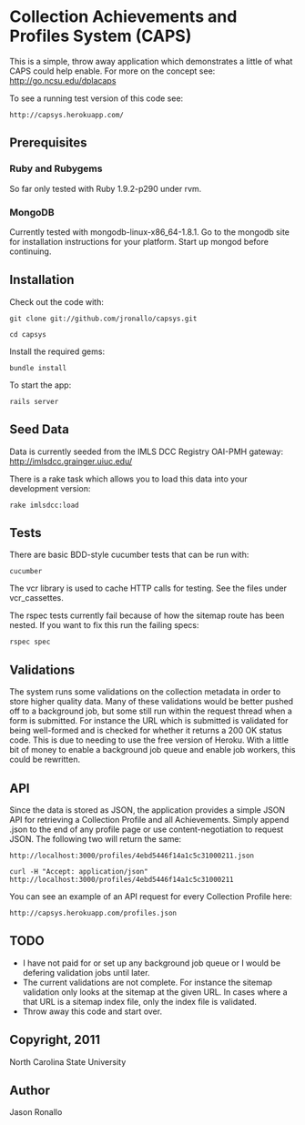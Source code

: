 Collection Achievements and Profiles System (CAPS)
==================================================

This is a simple, throw away application which demonstrates a little of what 
CAPS could help enable. For more on the concept see: http://go.ncsu.edu/dplacaps

To see a running test version of this code see:

    http://capsys.herokuapp.com/

Prerequisites
-------------

### Ruby and Rubygems

So far only tested with Ruby 1.9.2-p290 under rvm.

### MongoDB

Currently tested with mongodb-linux-x86_64-1.8.1. Go to the mongodb
site for installation instructions for your platform. Start up
mongod before continuing.

Installation
------------

Check out the code with:

    git clone git://github.com/jronallo/capsys.git

    cd capsys

Install the required gems:

    bundle install

To start the app:

    rails server

Seed Data
---------

Data is currently seeded from the IMLS DCC Registry OAI-PMH gateway:
http://imlsdcc.grainger.uiuc.edu/

There is a rake task which allows you to load this data into your
development version:

    rake imlsdcc:load

Tests
-----

There are basic BDD-style cucumber tests that can be run with:

    cucumber

The vcr library is used to cache HTTP calls for testing. See the files
under vcr_cassettes.

The rspec tests currently fail because of how the sitemap route has
been nested. If you want to fix this run the failing specs:

    rspec spec

Validations
-----------

The system runs some validations on the collection metadata in order to
store higher quality data. Many of these validations would be better pushed
off to a background job, but some still run within the request thread when
a form is submitted. For instance the URL which is submitted is validated for
being well-formed and is checked for whether it returns a 200 OK status code.
This is due to needing to use the free version of Heroku. With a little bit of
money to enable a background job queue and enable job workers, this could be
rewritten. 

API
---

Since the data is stored as JSON, the application provides a simple JSON API for
retrieving a Collection Profile and all Achievements. Simply append .json to the
end of any profile page or use content-negotiation to request JSON. The following
two will return the same:

    http://localhost:3000/profiles/4ebd5446f14a1c5c31000211.json

    curl -H "Accept: application/json" http://localhost:3000/profiles/4ebd5446f14a1c5c31000211

You can see an example of an API request for every Collection Profile here:

    http://capsys.herokuapp.com/profiles.json

TODO
----

* I have not paid for or set up any background job queue or I would be defering
  validation jobs until later.
* The current validations are not complete. For instance the sitemap validation
  only looks at the sitemap at the given URL. In cases where a that URL is a 
  sitemap index file, only the index file is validated.
* Throw away this code and start over.

Copyright, 2011
---------------

North Carolina State University

Author 
------

Jason Ronallo
